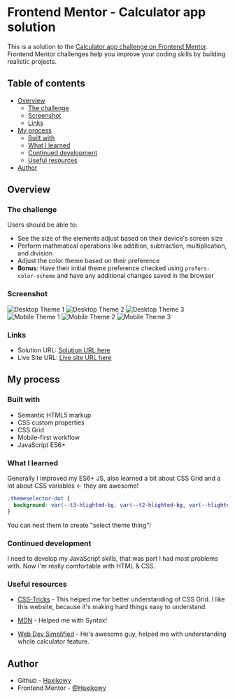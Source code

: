 # Frontend Mentor - Calculator app solution

This is a solution to the [Calculator app challenge on Frontend Mentor](https://www.frontendmentor.io/challenges/calculator-app-9lteq5N29). Frontend Mentor challenges help you improve your coding skills by building realistic projects.

## Table of contents

- [Overview](#overview)
  - [The challenge](#the-challenge)
  - [Screenshot](#screenshot)
  - [Links](#links)
- [My process](#my-process)
  - [Built with](#built-with)
  - [What I learned](#what-i-learned)
  - [Continued development](#continued-development)
  - [Useful resources](#useful-resources)
- [Author](#author)

## Overview

### The challenge

Users should be able to:

- See the size of the elements adjust based on their device's screen size
- Perform mathmatical operations like addition, subtraction, multiplication, and division
- Adjust the color theme based on their preference
- **Bonus**: Have their initial theme preference checked using `prefers-color-scheme` and have any additional changes saved in the browser

### Screenshot

![Desktop Theme 1](/images/screenshot-d1.png)
![Desktop Theme 2](/images/screenshot-d2.png)
![Desktop Theme 3](/images/screenshot-d3.png)
![Mobile Theme 1](/images/screenshot-m1.png)
![Mobile Theme 2](/images/screenshot-m2.png)
![Mobile Theme 3](/images/screenshot-m3.png)

### Links

- Solution URL: [Solution URL here](https://github.com/Haxikowy/fem-calculator-app)
- Live Site URL: [Live site URL here](https://haxikowy.github.io/fem-calculator-app/)

## My process

### Built with

- Semantic HTML5 markup
- CSS custom properties
- CSS Grid
- Mobile-first workflow
- JavaScript ES6+

### What I learned

Generally I improved my ES6+ JS, also learned a bit about CSS Grid and a lot about CSS variables <- they are awesome!

```css
.themeselector-dot {
  background: var(--t3-hlighted-bg, var(--t2-hlighted-bg, var(--hlighted-bg)));
}
```

You can nest them to create "select theme thing"!

### Continued development

I need to develop my JavaScript skills, that was part I had most problems with. Now I'm really comfortable with HTML & CSS.

### Useful resources

- [CSS-Tricks](https://css-tricks.com/snippets/css/complete-guide-grid) - This helped me for better understanding of CSS Grid. I like this website, because it's making hard things easy to understand.

- [MDN](https://developer.mozilla.org/en-US/) - Helped me with Syntax!

- [Web Dev Simplified](https://www.youtube.com/channel/UCFbNIlppjAuEX4znoulh0Cw) - He's awesome guy, helped me with understanding whole calculator feature.

## Author

- Github - [Haxikowy](https://github.com/Haxikowy/)
- Frontend Mentor - [@Haxikowy](https://www.frontendmentor.io/profile/Haxikowy)
